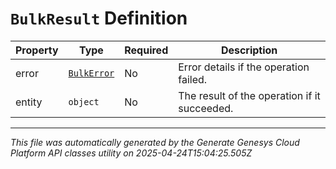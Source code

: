 # `BulkResult` Definition

| Property | Type | Required | Description |
|----------|------|----------|-------------|
| error | [`BulkError`](bulkerror-definition.md) | No | Error details if the operation failed. |
| entity | `object` | No | The result of the operation if it succeeded. |

---

*This file was automatically generated by the Generate Genesys Cloud Platform API classes utility on 2025-04-24T15:04:25.505Z*